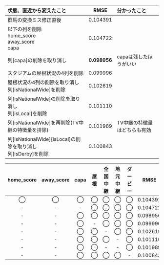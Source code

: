 |状態、直近から変えたこと|RMSE|分かったこと|
|:--|:--:|:--|
|群馬の変換ミス修正直後|0.104391||
|以下の列を削除<br>home_score<br>away_score<br>capa|0.104722||
|列[capa]の削除を取り消し|**0.098956**|capaは残したほうがいい|
|スタジアムの屋根状況の4列を削除|0.099996||
|屋根状況の4列の削除を取り消し<br>列[isNationalWide]を削除|0.102619||
|列[isNationalWide]の削除を取り消し<br>列[isLocal]を削除|0.101110||
|列[isNationalWide]を再削除(TV中継の特徴量を排除)|0.101989|TV中継の特徴量はどちらも有効|
|列[isNationalWide][isLocal]の削除を取り消し<br>列[isDerby]を削除|0.100843||

|home_score|away_score|capa|屋根|全国中継|地元中継|ダービー|RMSE|
|:--:|:--:|:--:|:--:|:--:|:--:|:--:|:--:|
|◯|◯|◯|◯|◯|◯|◯|0.104391|
|-|-|-|◯|◯|◯|◯|0.104722|
|-|-|◯|◯|◯|◯|◯|0.098956|
|-|-|◯|-|◯|◯|◯|0.099996|
|-|-|◯|◯|-|◯|◯|0.102619|
|-|-|◯|◯|◯|-|◯|0.101110|
|-|-|◯|◯|-|-|◯|0.101989|
|-|-|◯|◯|◯|◯|-|0.100843|

